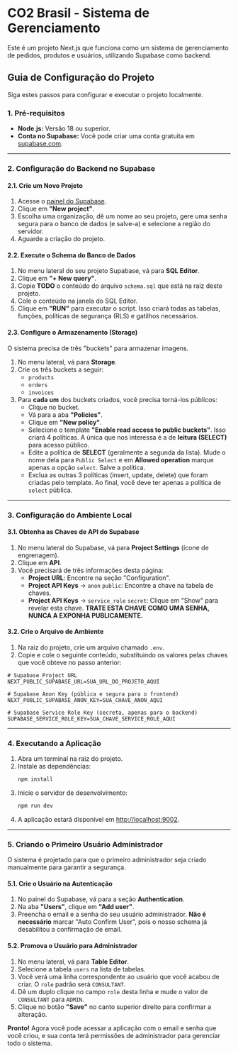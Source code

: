 # CO2 Brasil - Sistema de Gerenciamento

Este é um projeto Next.js que funciona como um sistema de gerenciamento de pedidos, produtos e usuários, utilizando Supabase como backend.

## Guia de Configuração do Projeto

Siga estes passos para configurar e executar o projeto localmente.

### 1. Pré-requisitos

- **Node.js:** Versão 18 ou superior.
- **Conta no Supabase:** Você pode criar uma conta gratuita em [supabase.com](https://supabase.com).

---

### 2. Configuração do Backend no Supabase

#### 2.1. Crie um Novo Projeto

1.  Acesse o [painel do Supabase](https://app.supabase.com).
2.  Clique em **"New project"**.
3.  Escolha uma organização, dê um nome ao seu projeto, gere uma senha segura para o banco de dados (e salve-a) e selecione a região do servidor.
4.  Aguarde a criação do projeto.

#### 2.2. Execute o Schema do Banco de Dados

1.  No menu lateral do seu projeto Supabase, vá para **SQL Editor**.
2.  Clique em **"+ New query"**.
3.  Copie **TODO** o conteúdo do arquivo `schema.sql` que está na raiz deste projeto.
4.  Cole o conteúdo na janela do SQL Editor.
5.  Clique em **"RUN"** para executar o script. Isso criará todas as tabelas, funções, políticas de segurança (RLS) e gatilhos necessários.

#### 2.3. Configure o Armazenamento (Storage)

O sistema precisa de três "buckets" para armazenar imagens.

1.  No menu lateral, vá para **Storage**.
2.  Crie os três buckets a seguir:
    *   `products`
    *   `orders`
    *   `invoices`
3.  Para **cada um** dos buckets criados, você precisa torná-los públicos:
    *   Clique no bucket.
    *   Vá para a aba **"Policies"**.
    *   Clique em **"New policy"**.
    *   Selecione o template **"Enable read access to public buckets"**. Isso criará 4 políticas. A única que nos interessa é a de **leitura (SELECT)** para acesso público.
    *   Edite a política de **SELECT** (geralmente a segunda da lista). Mude o nome dela para `Public Select` e em **Allowed operation** marque apenas a opção `select`. Salve a política.
    *   Exclua as outras 3 políticas (insert, update, delete) que foram criadas pelo template. Ao final, você deve ter apenas a política de `select` pública.

---

### 3. Configuração do Ambiente Local

#### 3.1. Obtenha as Chaves de API do Supabase

1.  No menu lateral do Supabase, vá para **Project Settings** (ícone de engrenagem).
2.  Clique em **API**.
3.  Você precisará de três informações desta página:
    *   **Project URL**: Encontre na seção "Configuration".
    *   **Project API Keys** -> `anon` `public`: Encontre a chave na tabela de chaves.
    *   **Project API Keys** -> `service_role` `secret`: Clique em "Show" para revelar esta chave. **TRATE ESTA CHAVE COMO UMA SENHA, NUNCA A EXPONHA PUBLICAMENTE.**

#### 3.2. Crie o Arquivo de Ambiente

1.  Na raiz do projeto, crie um arquivo chamado `.env`.
2.  Copie e cole o seguinte conteúdo, substituindo os valores pelas chaves que você obteve no passo anterior:

```env
# Supabase Project URL
NEXT_PUBLIC_SUPABASE_URL=SUA_URL_DO_PROJETO_AQUI

# Supabase Anon Key (pública e segura para o frontend)
NEXT_PUBLIC_SUPABASE_ANON_KEY=SUA_CHAVE_ANON_AQUI

# Supabase Service Role Key (secreta, apenas para o backend)
SUPABASE_SERVICE_ROLE_KEY=SUA_CHAVE_SERVICE_ROLE_AQUI
```

---

### 4. Executando a Aplicação

1.  Abra um terminal na raiz do projeto.
2.  Instale as dependências:
    ```bash
    npm install
    ```
3.  Inicie o servidor de desenvolvimento:
    ```bash
    npm run dev
    ```
4.  A aplicação estará disponível em [http://localhost:9002](http://localhost:9002).

---

### 5. Criando o Primeiro Usuário Administrador

O sistema é projetado para que o primeiro administrador seja criado manualmente para garantir a segurança.

#### 5.1. Crie o Usuário na Autenticação

1.  No painel do Supabase, vá para a seção **Authentication**.
2.  Na aba **"Users"**, clique em **"Add user"**.
3.  Preencha o email e a senha do seu usuário administrador. **Não é necessário** marcar "Auto Confirm User", pois o nosso schema já desabilitou a confirmação de email.

#### 5.2. Promova o Usuário para Administrador

1.  No menu lateral, vá para **Table Editor**.
2.  Selecione a tabela `users` na lista de tabelas.
3.  Você verá uma linha correspondente ao usuário que você acabou de criar. O `role` padrão será `CONSULTANT`.
4.  Dê um duplo clique no campo `role` desta linha e mude o valor de `CONSULTANT` para `ADMIN`.
5.  Clique no botão **"Save"** no canto superior direito para confirmar a alteração.

**Pronto!** Agora você pode acessar a aplicação com o email e senha que você criou, e sua conta terá permissões de administrador para gerenciar todo o sistema.
